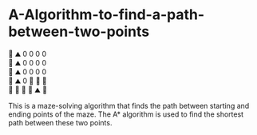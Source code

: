 # A-Algorithm-to-find-a-path-between-two-points
🚦 ⛰️   0   0   0   0   
🚗   ⛰️   0   0   0   0   
🚗   ⛰️   0   0   0   0   
🚗   ⛰️   0   🚗   🚗   🚗   
🚗   🚗   🚗   🚗   ⛰️   🏁 

This is a maze-solving algorithm that finds the path between starting and ending points of the maze. The A* algorithm is used to find the shortest path between these two points.
